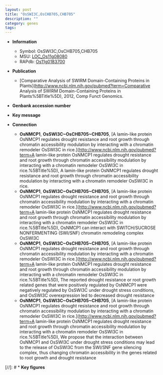 ```yaml
---
layout: post
title: "OsSWI3C,OsCHB705,CHB705"
description: ""
category: genes
tags: 
---
```


* **Information**  
    + Symbol: OsSWI3C,OsCHB705,CHB705  
    + MSU: [LOC_Os11g08080](http://rice.plantbiology.msu.edu/cgi-bin/ORF_infopage.cgi?orf=LOC_Os11g08080)  
    + RAPdb: [Os11g0183700](http://rapdb.dna.affrc.go.jp/viewer/gbrowse_details/irgsp1?name=Os11g0183700)  

* **Publication**  
    + [Comparative Analysis of SWIRM Domain-Containing Proteins in Plants](http://www.ncbi.nlm.nih.gov/pubmed?term=Comparative Analysis of SWIRM Domain-Containing Proteins in Plants%5BTitle%5D), 2012, Comp Funct Genomics.

* **Genbank accession number**  

* **Key message**  

* **Connection**  
    + __OsNMCP1__, __OsSWI3C~OsCHB705~CHB705__, [A lamin-like protein OsNMCP1 regulates drought resistance and root growth through chromatin accessibility modulation by interacting with a chromatin remodeler OsSWI3C in rice.](http://www.ncbi.nlm.nih.gov/pubmed?term=A lamin-like protein OsNMCP1 regulates drought resistance and root growth through chromatin accessibility modulation by interacting with a chromatin remodeler OsSWI3C in rice.%5BTitle%5D), A lamin-like protein OsNMCP1 regulates drought resistance and root growth through chromatin accessibility modulation by interacting with a chromatin remodeler OsSWI3C in rice.
    + __OsNMCP1__, __OsSWI3C~OsCHB705~CHB705__, [A lamin-like protein OsNMCP1 regulates drought resistance and root growth through chromatin accessibility modulation by interacting with a chromatin remodeler OsSWI3C in rice.](http://www.ncbi.nlm.nih.gov/pubmed?term=A lamin-like protein OsNMCP1 regulates drought resistance and root growth through chromatin accessibility modulation by interacting with a chromatin remodeler OsSWI3C in rice.%5BTitle%5D),  OsNMCP1 can interact with SWITCH/SUCROSE NONFERMENTING (SWI/SNF) chromatin remodeling complex OsSWI3C
    + __OsNMCP1__, __OsSWI3C~OsCHB705~CHB705__, [A lamin-like protein OsNMCP1 regulates drought resistance and root growth through chromatin accessibility modulation by interacting with a chromatin remodeler OsSWI3C in rice.](http://www.ncbi.nlm.nih.gov/pubmed?term=A lamin-like protein OsNMCP1 regulates drought resistance and root growth through chromatin accessibility modulation by interacting with a chromatin remodeler OsSWI3C in rice.%5BTitle%5D),  The reported drought resistance or root growth related genes that were positively regulated by OsNMCP1 were negatively regulated by OsSWI3C under drought stress conditions, and OsSWI3C overexpression led to decreased drought resistance
    + __OsNMCP1__, __OsSWI3C~OsCHB705~CHB705__, [A lamin-like protein OsNMCP1 regulates drought resistance and root growth through chromatin accessibility modulation by interacting with a chromatin remodeler OsSWI3C in rice.](http://www.ncbi.nlm.nih.gov/pubmed?term=A lamin-like protein OsNMCP1 regulates drought resistance and root growth through chromatin accessibility modulation by interacting with a chromatin remodeler OsSWI3C in rice.%5BTitle%5D),  We propose that the interaction between OsNMCP1 and OsSWI3C under drought stress conditions may lead to the release of OsSWI3C from the SWI/SNF gene silencing complex, thus changing chromatin accessibility in the genes related to root growth and drought resistance

[//]: # * **Key figures**  


